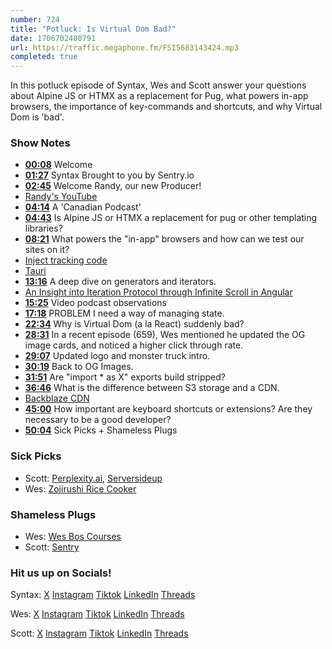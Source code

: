 ```yaml
---
number: 724
title: "Potluck: Is Virtual Dom Bad?"
date: 1706702400791
url: https://traffic.megaphone.fm/FSI5683143424.mp3
completed: true
---
```


In this potluck episode of Syntax, Wes and Scott answer your questions about Alpine JS or HTMX as a replacement for Pug, what powers in-app browsers, the importance of key-commands and shortcuts, and why Virtual Dom is 'bad'.

### Show Notes

* **[00:08](#t=00:08)** Welcome
* **[01:27](#t=01:27)** Syntax Brought to you by Sentry.io
* **[02:45](#t=02:45)** Welcome Randy, our new Producer!
* [Randy's YouTube](https://www.youtube.com/@randyrektor)
* **[04:14](#t=04:14)** A 'Canadian Podcast'
* **[04:43](#t=04:43)** Is Alpine JS or HTMX a replacement for pug or other templating libraries?
* **[08:21](#t=08:21)** What powers the "in-app" browsers and how can we test our sites on it?
* [Inject tracking code](https://inappbrowser.com/)
* [Tauri](https://tauri.app/) 
* **[13:16](#t=13:16)** A deep dive on generators and iterators.
* [An Insight into Iteration Protocol through Infinite Scroll in Angular](https://blog.stackademic.com/an-insight-into-iteration-protocol-through-infinite-scroll-in-angular-a14960fede1c)
* **[15:25](#t=15:25)** Video podcast observations
* **[17:18](#t=17:18)** PROBLEM I need a way of managing state.
* **[22:34](#t=22:34)** Why is Virtual Dom (a la React) suddenly bad?
* **[28:31](#t=28:31)** In a recent episode (659), Wes mentioned he updated the OG image cards, and noticed a higher click through rate.
* **[29:07](#t=29:07)** Updated logo and monster truck intro.
* **[30:19](#t=30:19)** Back to OG Images.
* **[31:51](#t=31:51)** Are "import * as X" exports build stripped?
* **[36:46](#t=36:46)** What is the difference between S3 storage and a CDN.
* [Backblaze CDN](https://www.backblaze.com/cloud-storage/solutions/cdn)
* **[45:00](#t=45:00)** How important are keyboard shortcuts or extensions? Are they necessary to be a good developer?
* **[50:04](#t=50:04)** Sick Picks + Shameless Plugs

### Sick Picks

- Scott: [Perplexity.ai](https://www.perplexity.ai/), [Serversideup](https://serversideup.net/open-source/financial-freedom/)
- Wes: [Zojirushi Rice Cooker](https://amzn.to/3HubpTT)


### Shameless Plugs

- Wes: [Wes Bos Courses](https://wesbos.com/courses)
- Scott: [Sentry](https://sentry.io)

### Hit us up on Socials!

Syntax: [X](https://twitter.com/syntaxfm) [Instagram](https://www.instagram.com/syntax_fm/) [Tiktok](https://www.tiktok.com/@syntaxfm) [LinkedIn](https://www.linkedin.com/company/96077407/admin/feed/posts/) [Threads](https://www.threads.net/@syntax_fm)

Wes: [X](https://twitter.com/wesbos) [Instagram](https://www.instagram.com/wesbos/) [Tiktok](https://www.tiktok.com/@wesbos) [LinkedIn](https://www.linkedin.com/in/wesbos/) [Threads](https://www.threads.net/@wesbos)

Scott: [X](https://twitter.com/stolinski) [Instagram](https://www.instagram.com/stolinski/) [Tiktok](https://www.tiktok.com/@stolinski) [LinkedIn](https://www.linkedin.com/in/stolinski/) [Threads](https://www.threads.net/@stolinski)
